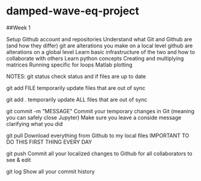# damped-wave-eq-project
##Week 1

Setup Github account and repositories
    Understand what Git and Github are (and how they differ)
        git are alterations you make on a local level
        github are alterations on a global level
    Learn basic infrastructure of the two and how to collaborate with others
Learn python concepts
    Creating and multiplying matrices
    Running specific for loops
    Matlab plotting


NOTES:
git status
    check status and if files are up to date

git add FILE
    temporarily update files that are out of sync

git add .
    temporarily update ALL files that are out of sync
    
git commit -m "MESSAGE"
    Commit your temporary changes in Git (meaning you can safely close Jupyter)
    Make sure you leave a conside message clarifying what you did
    
git pull
    Download everything from Github to my local files
    IMPORTANT TO DO THIS FIRST THING EVERY DAY
    
git push
    Commit all your localized changes to Github for all collaborators to see & edit
    
git log
    Show all your commit history

